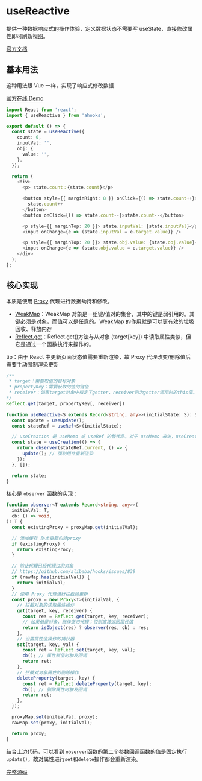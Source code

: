 # useReactive

提供一种数据响应式的操作体验，定义数据状态不需要写 useState，直接修改属性即可刷新视图。

[官方文档](https://ahooks.js.org/zh-CN/hooks/use-reactive)

## 基本用法

这种用法跟 Vue 一样，实现了响应式修改数据

[官方在线 Demo](https://ahooks.js.org/~demos/usereactive-demo1/)

```ts
import React from 'react';
import { useReactive } from 'ahooks';

export default () => {
  const state = useReactive({
    count: 0,
    inputVal: '',
    obj: {
      value: '',
    },
  });

  return (
    <div>
      <p> state.count：{state.count}</p>

      <button style={{ marginRight: 8 }} onClick={() => state.count++}>
        state.count++
      </button>
      <button onClick={() => state.count--}>state.count--</button>

      <p style={{ marginTop: 20 }}> state.inputVal: {state.inputVal}</p>
      <input onChange={e => (state.inputVal = e.target.value)} />

      <p style={{ marginTop: 20 }}> state.obj.value: {state.obj.value}</p>
      <input onChange={e => (state.obj.value = e.target.value)} />
    </div>
  );
};
```

## 核心实现

本质是使用 [Proxy](https://developer.mozilla.org/zh-CN/docs/Web/JavaScript/Reference/Global_Objects/Proxy) 代理进行数据劫持和修改。

- [WeakMap](https://developer.mozilla.org/zh-CN/docs/Web/JavaScript/Reference/Global_Objects/WeakMap)：WeakMap 对象是一组键/值对的集合，其中的键是弱引用的。其键必须是对象，而值可以是任意的。WeakMap 的作用就是可以更有效的垃圾回收、释放内存
- [Reflect.get](https://developer.mozilla.org/zh-CN/docs/Web/JavaScript/Reference/Global_Objects/Reflect/get)：Reflect.get()方法与从对象 (target[key]) 中读取属性类似，但它是通过一个函数执行来操作的。

tip：由于 React 中更新页面状态值需要重新渲染，故 Proxy 代理改变/删除值后需要手动强制渲染更新

```ts
/**
 * target：需要取值的目标对象
 * propertyKey：需要获取的值的键值
 * receiver：如果target对象中指定了getter，receiver则为getter调用时的this值。
*/
Reflect.get(target, propertyKey[, receiver])
```

```ts
function useReactive<S extends Record<string, any>>(initialState: S): S {
  const update = useUpdate();
  const stateRef = useRef<S>(initialState);

  // useCreation 是 useMemo 或 useRef 的替代品。对于 useMemo 来说，useCreation能保证被 memo 的值一定不会被重计算
  const state = useCreation(() => {
    return observer(stateRef.current, () => {
      update(); // 强制组件重新渲染
    });
  }, []);

  return state;
}
```

核心是 `observer` 函数的实现：

```ts
function observer<T extends Record<string, any>>(
  initialVal: T,
  cb: () => void,
): T {
  const existingProxy = proxyMap.get(initialVal);

  // 添加缓存 防止重新构建proxy
  if (existingProxy) {
    return existingProxy;
  }

  // 防止代理已经代理过的对象
  // https://github.com/alibaba/hooks/issues/839
  if (rawMap.has(initialVal)) {
    return initialVal;
  }
  // 使用 Proxy 代理进行拦截和更新
  const proxy = new Proxy<T>(initialVal, {
    // 拦截对象的读取属性操作
    get(target, key, receiver) {
      const res = Reflect.get(target, key, receiver);
      // 如果值是对象，继续递归代理；否则直接返回属性值
      return isObject(res) ? observer(res, cb) : res;
    },
    // 设置属性值操作的捕获器
    set(target, key, val) {
      const ret = Reflect.set(target, key, val);
      cb(); // 属性赋值时触发回调
      return ret;
    },
    // 拦截对对象属性的删除操作
    deleteProperty(target, key) {
      const ret = Reflect.deleteProperty(target, key);
      cb(); // 删除属性时触发回调
      return ret;
    },
  });

  proxyMap.set(initialVal, proxy);
  rawMap.set(proxy, initialVal);

  return proxy;
}
```

结合上边代码，可以看到 `observer`函数的第二个参数回调函数的值是固定执行`update()`，故对属性进行`set`和`delete`操作都会重新渲染。

[完整源码](https://github.com/alibaba/hooks/blob/v3.7.4/packages/hooks/src/useReactive/index.ts)
